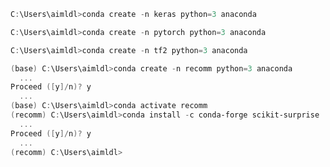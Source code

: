 


```powershell
C:\Users\aimldl>conda create -n keras python=3 anaconda
```

```powershell
C:\Users\aimldl>conda create -n pytorch python=3 anaconda
```

```powershell
C:\Users\aimldl>conda create -n tf2 python=3 anaconda
```
```powershell
(base) C:\Users\aimldl>conda create -n recomm python=3 anaconda
  ...
Proceed ([y]/n)? y
  ...
(base) C:\Users\aimldl>conda activate recomm
(recomm) C:\Users\aimldl>conda install -c conda-forge scikit-surprise
  ...
Proceed ([y]/n)? y
  ...
(recomm) C:\Users\aimldl>
```
